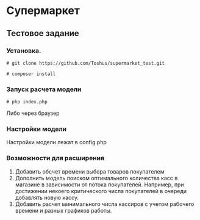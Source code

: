# Супермаркет
## Тестовое задание

### Установка.

`# git clone https://github.com/Toshus/supermarket_test.git`

`# composer install`

### Запуск расчета модели

`# php index.php`

Либо через браузер

### Настройки модели
Настройки модели лежат в config.php

### Возможности для расширения
1. Добавить обсчет времени выбора товаров покупателем
2. Дополнить модель поиском оптимального количества касс в магазине в зависимости от потока покупателей.
Например, при достижении некоего критического числа покупателей в очереди добавлять новую кассу.
3. Добавить расчет минимального числа кассиров с учетом рабочего времени и разных графиков работы.
 
